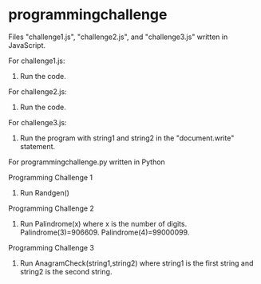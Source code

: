 # programmingchallenge

Files "challenge1.js", "challenge2.js", and "challenge3.js" written in JavaScript.

For challenge1.js:
1. Run the code.

For challenge2.js:
1. Run the code.

For challenge3.js:
1. Run the program with string1 and string2 in the "document.write" statement.

For programmingchallenge.py
written in Python

Programming Challenge 1
1. Run Randgen()

Programming Challenge 2
1. Run Palindrome(x) where x is the number of digits. Palindrome(3)=906609. Palindrome(4)=99000099.

Programming Challenge 3
1. Run AnagramCheck(string1,string2) where string1 is the first string and string2 is the second string.
